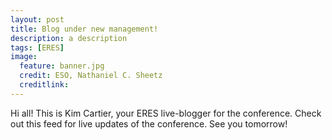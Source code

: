 ```yaml
---
layout: post
title: Blog under new management!
description: a description 
tags: [ERES]
image:
  feature: banner.jpg
  credit: ESO, Nathaniel C. Sheetz
  creditlink: 
---
```


Hi all! This is Kim Cartier, your ERES live-blogger for the conference. Check out this feed for live updates of the conference. See you tomorrow!


